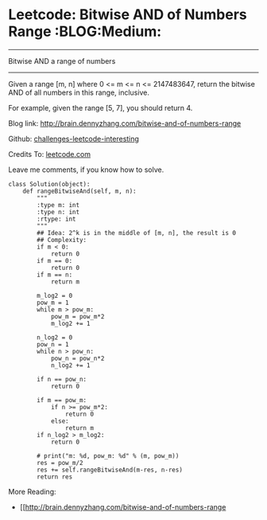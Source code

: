 # Leetcode: Bitwise AND of Numbers Range     :BLOG:Medium:


---

Bitwise AND a range of numbers  

---

Given a range [m, n] where 0 <= m <= n <= 2147483647, return the bitwise AND of all numbers in this range, inclusive.  

For example, given the range [5, 7], you should return 4.  

Blog link: <http://brain.dennyzhang.com/bitwise-and-of-numbers-range>  

Github: [challenges-leetcode-interesting](https://github.com/DennyZhang/challenges-leetcode-interesting/tree/master/bitwise-and-of-numbers-range)  

Credits To: [leetcode.com](https://leetcode.com/problems/bitwise-and-of-numbers-range/description)  

Leave me comments, if you know how to solve.  

    class Solution(object):
        def rangeBitwiseAnd(self, m, n):
            """
            :type m: int
            :type n: int
            :rtype: int
            """
            ## Idea: 2^k is in the middle of [m, n], the result is 0
            ## Complexity:
            if m < 0:
                return 0
            if m == 0:
                return 0
            if m == n:
                return m
    
            m_log2 = 0
            pow_m = 1
            while m > pow_m:
                pow_m = pow_m*2
                m_log2 += 1
    
            n_log2 = 0
            pow_n = 1
            while n > pow_n:
                pow_n = pow_n*2
                n_log2 += 1
    
            if n == pow_n:
                return 0
    
            if m == pow_m:
                if n >= pow_m*2:
                    return 0
                else:
                    return m
            if n_log2 > m_log2:
                return 0
    
            # print("m: %d, pow_m: %d" % (m, pow_m))
            res = pow_m/2
            res += self.rangeBitwiseAnd(m-res, n-res)
            return res

More Reading:  
-   [[<http://brain.dennyzhang.com/bitwise-and-of-numbers-range>